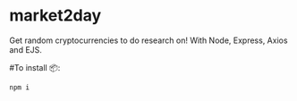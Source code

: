 # market2day
Get random cryptocurrencies to do research on!
With Node, Express, Axios and EJS.

#To install 📦:

```sh
npm i 
```